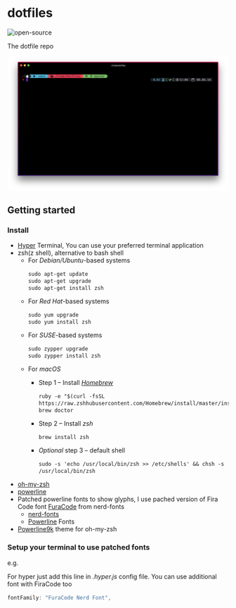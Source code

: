 # dotfiles
![open-source](https://img.shields.io/badge/open--source-%E2%9D%A4%EF%B8%8F-%09%23ff102e.svg?longCache=true&style=flat-square)

The dotfile repo

![My setup](src/hyper_setup.png)

## Getting started

### Install

* [Hyper](https://hyper.is/) Terminal, You can use your preferred terminal application
* zsh(z shell), alternative to bash shell
  * For *Debian/Ubuntu*-based systems
    ```shell
    sudo apt-get update
    sudo apt-get upgrade
    sudo apt-get install zsh
    ```
  * For *Red Hat*-based systems
    ```shell
    sudo yum upgrade
    sudo yum install zsh
    ```
  * For *SUSE*-based systems
    ```shell
    sudo zypper upgrade
    sudo zypper install zsh
    ```
  * For *macOS*
    * Step 1 – Install [*Homebrew*](http://brew.sh/)
      ```shell
      ruby -e "$(curl -fsSL https://raw.zshhubusercontent.com/Homebrew/install/master/install)"
      brew doctor
      ```

    * Step 2 – Install *zsh*
      ```shell
      brew install zsh
      ```
    * *Optional* step 3 – default shell
      ```shell
      sudo -s 'echo /usr/local/bin/zsh >> /etc/shells' && chsh -s /usr/local/bin/zsh
      ```
* [oh-my-zsh](https://github.com/robbyrussell/oh-my-zsh)
* [powerline](https://github.com/powerline/powerline)
* Patched powerline fonts to show glyphs, I use pached version of Fira Code font [FuraCode](https://github.com/ryanoasis/nerd-fonts/tree/master/patched-fonts/FiraCode) from nerd-fonts
  * [nerd-fonts](https://github.com/ryanoasis/nerd-fonts)
  * [Powerline](https://github.com/powerline/fonts) Fonts
* [Powerline9k](https://github.com/bhilburn/powerlevel9k) theme for oh-my-zsh

### Setup your terminal to use patched fonts

e.g.

For hyper just add this line in *.hyper.js* config file. You can use additional font with FiraCode too

  ```javascript
  fontFamily: "FuraCode Nerd Font",
  ```
